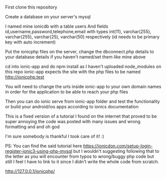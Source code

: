 First clone this repository 

Create a database on your server's mysql 

I named mine ionicdb with a table users 
And fields id,username,password,telephone,email
with types int(11), varchar(255), varchar(255), varchar(25), varchar(50) respectively
(id needs to be primary key with auto increment)

Put the ionicphp files on the server, change the dbconnect.php details to your database details if you haven't named/set them like mine above

cd into ionic-app and do npm install as I haven't uploaded node_modules on this repo
ionic-app expects the site with the php files to be named http://ionicphp.test

You will need to change the urls inside ionic-app to your own domain names in order for the application to be able to reach your php files

Then you can do ionic serve from ionic-app folder and test the functionality 
or build your android/ios apps according to ionics documentation

This is a fixed version of a tutorial I found on the internet that proved to be super annoying the code was posted with many issues and wrong formatting and and oh god

I'm sure somebody is thankful I took care of it! :) 

PS: 
You can find the said tutorial here https://ionicdon.com/setup-login-register-ionic3-using-php-mysql but 
I wouldn't suggesting following that to the letter as you will encounter from typos
to wrong/buggy php code but still I feel I have to link to it since I didn't write the whole code from scratch.


http://127.0.0.1/ionicphp/